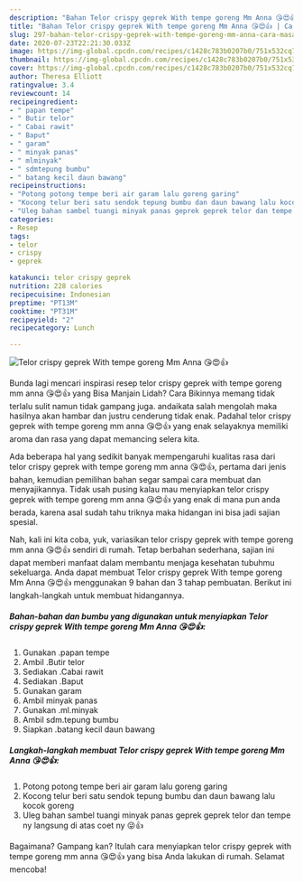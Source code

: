 ```yaml
---
description: "Bahan Telor crispy geprek With tempe goreng Mm Anna 😘😍👍 | Cara Masak Telor crispy geprek With tempe goreng Mm Anna 😘😍👍 Yang Paling Enak"
title: "Bahan Telor crispy geprek With tempe goreng Mm Anna 😘😍👍 | Cara Masak Telor crispy geprek With tempe goreng Mm Anna 😘😍👍 Yang Paling Enak"
slug: 297-bahan-telor-crispy-geprek-with-tempe-goreng-mm-anna-cara-masak-telor-crispy-geprek-with-tempe-goreng-mm-anna-yang-paling-enak
date: 2020-07-23T22:21:30.033Z
image: https://img-global.cpcdn.com/recipes/c1428c783b0207b0/751x532cq70/telor-crispy-geprek-with-tempe-goreng-mm-anna-😘😍👍-foto-resep-utama.jpg
thumbnail: https://img-global.cpcdn.com/recipes/c1428c783b0207b0/751x532cq70/telor-crispy-geprek-with-tempe-goreng-mm-anna-😘😍👍-foto-resep-utama.jpg
cover: https://img-global.cpcdn.com/recipes/c1428c783b0207b0/751x532cq70/telor-crispy-geprek-with-tempe-goreng-mm-anna-😘😍👍-foto-resep-utama.jpg
author: Theresa Elliott
ratingvalue: 3.4
reviewcount: 14
recipeingredient:
- " papan tempe"
- " Butir telor"
- " Cabai rawit"
- " Baput"
- " garam"
- " minyak panas"
- " mlminyak"
- " sdmtepung bumbu"
- " batang kecil daun bawang"
recipeinstructions:
- "Potong potong tempe beri air garam lalu goreng garing"
- "Kocong telur beri satu sendok tepung bumbu dan daun bawang lalu kocok goreng"
- "Uleg bahan sambel tuangi minyak panas geprek geprek telor dan tempe ny langsung di atas coet ny 😜👍"
categories:
- Resep
tags:
- telor
- crispy
- geprek

katakunci: telor crispy geprek 
nutrition: 228 calories
recipecuisine: Indonesian
preptime: "PT13M"
cooktime: "PT31M"
recipeyield: "2"
recipecategory: Lunch

---
```



![Telor crispy geprek With tempe goreng Mm Anna 😘😍👍](https://img-global.cpcdn.com/recipes/c1428c783b0207b0/751x532cq70/telor-crispy-geprek-with-tempe-goreng-mm-anna-😘😍👍-foto-resep-utama.jpg)

Bunda lagi mencari inspirasi resep telor crispy geprek with tempe goreng mm anna 😘😍👍 yang Bisa Manjain Lidah? Cara Bikinnya memang tidak terlalu sulit namun tidak gampang juga. andaikata salah mengolah maka hasilnya akan hambar dan justru cenderung tidak enak. Padahal telor crispy geprek with tempe goreng mm anna 😘😍👍 yang enak selayaknya memiliki aroma dan rasa yang dapat memancing selera kita.



Ada beberapa hal yang sedikit banyak mempengaruhi kualitas rasa dari telor crispy geprek with tempe goreng mm anna 😘😍👍, pertama dari jenis bahan, kemudian pemilihan bahan segar sampai cara membuat dan menyajikannya. Tidak usah pusing kalau mau menyiapkan telor crispy geprek with tempe goreng mm anna 😘😍👍 yang enak di mana pun anda berada, karena asal sudah tahu triknya maka hidangan ini bisa jadi sajian spesial.


Nah, kali ini kita coba, yuk, variasikan telor crispy geprek with tempe goreng mm anna 😘😍👍 sendiri di rumah. Tetap berbahan sederhana, sajian ini dapat memberi manfaat dalam membantu menjaga kesehatan tubuhmu sekeluarga. Anda dapat membuat Telor crispy geprek With tempe goreng Mm Anna 😘😍👍 menggunakan 9 bahan dan 3 tahap pembuatan. Berikut ini langkah-langkah untuk membuat hidangannya.

<!--inarticleads1-->

##### Bahan-bahan dan bumbu yang digunakan untuk menyiapkan Telor crispy geprek With tempe goreng Mm Anna 😘😍👍:

1. Gunakan  .papan tempe
1. Ambil  .Butir telor
1. Sediakan  .Cabai rawit
1. Sediakan  .Baput
1. Gunakan  garam
1. Ambil  minyak panas
1. Gunakan  .ml.minyak
1. Ambil  sdm.tepung bumbu
1. Siapkan  .batang kecil daun bawang




<!--inarticleads2-->

##### Langkah-langkah membuat Telor crispy geprek With tempe goreng Mm Anna 😘😍👍:

1. Potong potong tempe beri air garam lalu goreng garing
1. Kocong telur beri satu sendok tepung bumbu dan daun bawang lalu kocok goreng
1. Uleg bahan sambel tuangi minyak panas geprek geprek telor dan tempe ny langsung di atas coet ny 😜👍




Bagaimana? Gampang kan? Itulah cara menyiapkan telor crispy geprek with tempe goreng mm anna 😘😍👍 yang bisa Anda lakukan di rumah. Selamat mencoba!
